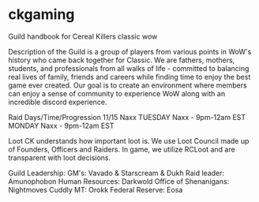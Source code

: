 # ckgaming
Guild handbook for Cereal Killers classic wow 

Description of the Guild 
<Cereal Killers> is a group of players from various points in WoW's history who came back together for Classic. We are fathers, mothers, students, and professionals from all walks of life - committed to balancing real lives of family, friends and careers while finding time to enjoy the best game ever created. Our goal is to create an environment where members can enjoy a sense of community to experience WoW along with an incredible discord experience. 

Raid Days/Time/Progression
11/15 Naxx
TUESDAY Naxx - 9pm-12am EST 
MONDAY Naxx - 9pm-12am EST
 
Loot
CK understands how important loot is. We use Loot Council made up of Founders, Officers and Raiders. In game, we utilize RCLoot and are transparent with loot decisions. 

Guild Leadership:
GM's:  Vavado & Starscream & Dukh
Raid leader: Amunophobon
Human Resources: Darkwold
Office of Shenanigans: Nightmoves
Cuddly MT:  Orokk
Federal Reserve:  Eosa
